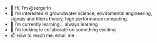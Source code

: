- 👋 Hi, I’m @sergerln
- 👀 I’m interested in groundwater science, enviromental engineering, signals and filters theory, high performance computing.
- 🌱 I’m currently learning... always learning
- 💞️ I’m looking to collaborate on something exciting
- 📫 How to reach me: email me

<!---
sergerln/sergerln is a ✨ special ✨ repository because its `README.md` (this file) appears on your GitHub profile.
You can click the Preview link to take a look at your changes.
--->
